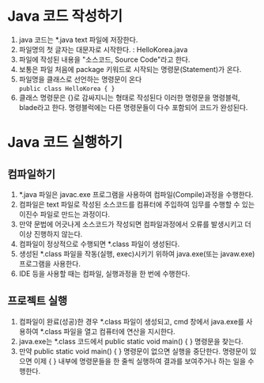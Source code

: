 # Java 코드 작성하기
1. java 코드는 *.java text 파일에 저장한다.
2. 파일명의 첫 글자는 대문자로 시작한다. : HelloKorea.java
3. 파일에 작성된 내용을 "소스코드, Source Code"라고 한다.
4. 보통은 파일 처음에 package 키워드로 시작되는 명령문(Statement)가 온다.
5. 파일명을 클래스로 선언하는 명령문이 온다  
``public class HelloKorea {	}``
6. 클래스 명령문은 {}로 감싸지니는 형태로 작성된다
이러한 명령문을 명령블럭, blade라고 한다.
명령블럭에는 다른 명령문들이 다수 포함되어 코드가 완성된다.

# Java 코드 실행하기
## 컴파일하기
1. *.java 파일은 javac.exe 프로그램을 사용하여 컴파일(Compile)과정을 수행한다.
2. 컴파일은 text 파일로 작성된 소스코드를 컴퓨터에 주입하여 임무를 수행할 수 있는 이진수 파일로 만드는 과정이다.
3. 만약 문법에 어긋나게 소스코드가 작성되면 컴파일과정에서 오류를 발생시키고 더이상 진행하지 않는다.
4. 컴파일이 정상적으로 수행되면 *.class 파일이 생성된다.
5. 생성된 *.class 파일을 작동(실행, exec)시키기 위하여 java.exe(또는 javaw.exe) 프로그램을 사용한다.
6. IDE 등을 사용할 때는 컴파일, 실행과정을 한 번에 수행한다.

## 프로젝트 실행
1. 컴파일이 완료(성공)한 경우 *.class 파일이 생성되고, cmd 창에서 java.exe를 사용하여 *.class 파일을 열고 컴퓨터에 연산을 지시한다.
2. java.exe는 *.class 코드에서 public static void main() { } 명령문을 찾는다.
3. 만약 public static void main() { } 명령문이 없으면 실행을 중단한다. 명령문이 있으면 이제 { } 내부에 명령문들을 한 줄씩 실행하여 결과를 보여주거나 하는 일을 수행한다.
